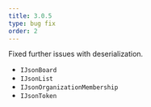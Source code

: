 ```yaml
---
title: 3.0.5
type: bug fix
order: 2
---
```


Fixed further issues with deserialization.

- `IJsonBoard`
- `IJsonList`
- `IJsonOrganizationMembership`
- `IJsonToken`
